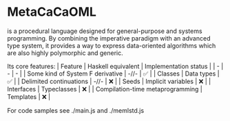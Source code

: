 # MetaCaCaOML
is a procedural language designed for general-purpose and systems programming. By combining the imperative paradigm with an advanced type system, it provides a way to express data-oriented algorithms which are also highly polymorphic and generic.

Its core features:
| Feature | Haskell equivalent | Implementation status |
| - | - | - |
| Some kind of System F derivative | -//- | ✅ |
| Classes | Data types | ✅ |
| Delimited continuations | -//- | ❌ |
| Seeds | Implicit variables | ❌ |
| Interfaces | Typeclasses | ❌ |
| Compilation-time metaprogramming | Templates | ❌ |

For code samples see ./main.js and  ./memlstd.js